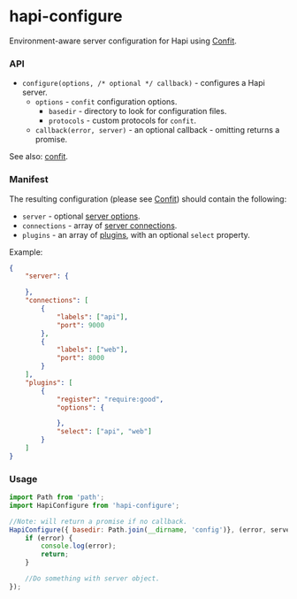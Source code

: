 # hapi-configure

Environment-aware server configuration for Hapi using [Confit](https://github.com/krakenjs/confit).

### API

- `configure(options, /* optional */ callback)` - configures a Hapi server.
    - `options` - `confit` configuration options.
        - `basedir` - directory to look for configuration files.
        - `protocols` - custom protocols for `confit`.
    - `callback(error, server)` - an optional callback - omitting returns a promise.

See also: [confit](https://github.com/krakenjs/confit).

### Manifest

The resulting configuration (please see [Confit](https://github.com/krakenjs/confit)) should contain the following:

- `server` - optional [server options](http://hapijs.com/api#new-serveroptions).
- `connections` - array of [server connections](http://hapijs.com/api#serverconnectionoptions).
- `plugins` - an array of [plugins](http://hapijs.com/api#plugins), with an optional `select` property.

Example:

```json
{
    "server": {

    },
    "connections": [
        {
            "labels": ["api"],
            "port": 9000
        },
        {
            "labels": ["web"],
            "port": 8000
        }
    ],
    "plugins": [
        {
            "register": "require:good",
            "options": {

            },
            "select": ["api", "web"]
        }
    ]
}
```

### Usage

```javascript
import Path from 'path';
import HapiConfigure from 'hapi-configure';

//Note: will return a promise if no callback.
HapiConfigure({ basedir: Path.join(__dirname, 'config')}, (error, server) => {
    if (error) {
        console.log(error);
        return;
    }

    //Do something with server object.
});
```

